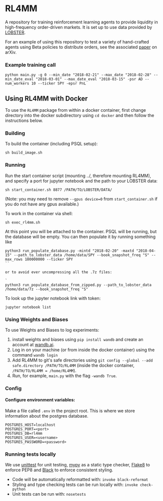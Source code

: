 # RL4MM

A repository for training reinforcement learning agents to provide liquidity in high-frequency order-driven markets.
It is set up to use data provided by [LOBSTER](https://lobsterdata.com/). 

For an example of using this repository to test a variety of hand-crafted agents using Beta policies to distribute 
orders, see the associated [paper](https://arxiv.org/abs/2207.03352) on arXiv. 

### Example training call

```
python main.py -g 0 --min_date "2018-02-21" --max_date "2018-02-28" --min_date_eval "2018-03-01" --max_date_eval "2018-03-15" -psr AD --num_workers 10 --ticker SPY -epsr PnL
```

## Using RL4MM with Docker

To use the `RL4MM` package from within a docker container, first change directory into the
docker subdirectory using `cd docker` and then follow the instructions below.

### Building

To build the container (including PSQL setup):

```
sh build_image.sh
```

### Running

Run the start container script (mounting ../, therefore mounting RL4MM), and specify a port for jupyter notebook and the path to your LOBSTER data:

```
sh start_container.sh 8877 /PATH/TO/LOBSTER/DATA/
```

(Note: you may need to remove ```--gpus device=0``` from ```start_container.sh``` if you do not have any gpus available.)

To work in the container via shell:

```
sh exec_rl4mm.sh
```

At this point you will be attached to the container. PSQL will be running, but
the database will be empty. You can then populate it by running something like

```
python3 run_populate_database.py -mintd "2018-02-20" -maxtd "2018-04-15" --path_to_lobster_data /home/data/SPY --book_snapshot_freq "S" --max_rows 100000000 --ticker SPY
``

or to avoid ever uncompressing all the .7z files:

`
python3 run_populate_database_from_zipped.py --path_to_lobster_data /home/data/7z --book_snapshot_freq "S"
```

To look up the jupyter notebook link with token:

```
jupyter notebook list
```


### Using Weights and Biases
To use Weights and Biases to log experiments:
1. install weights and biases using `pip install wandb` and create an account at [wandb.ai](wandb.ai). 
2. Log in on your machine (or from inside the docker container) using the command `wandb login`
3. Add RL4MM to git's safe directories using `git config --global --add safe.directory /PATH/TO/RL4MM` (inside the docker container, `/PATH/TO/RL4MM = /home/RL4MM`).
4. Run, for example, `main.py` with the flag `-wandb True`.


### Config
#### Configure environment variables:
Make a file called `.env` in the project root. This is where we store information about the postgres database.
```
POSTGRES_HOST=localhost
POSTGRES_PORT=<port>
POSTGRES_DB=rl4mm
POSTGRES_USER=<username>
POSTGRES_PASSWORD=<password>
```

### Running tests locally
We use [unittest](https://docs.python.org/2/library/unittest.html) for unit testing, [mypy](https://flake8.pycqa.org/en/latest/) as a static type checker, [Flake8](https://flake8.pycqa.org/en/latest/) to enforce PEP8 and [Black](https://black.readthedocs.io/en/stable/) to enforce consistent styling.

- Code will be automatically reformatted with: `invoke black-reformat`
- Styling and type checking tests can be run locally with: `invoke check-python`
- Unit tests can be run with: `nosetests`